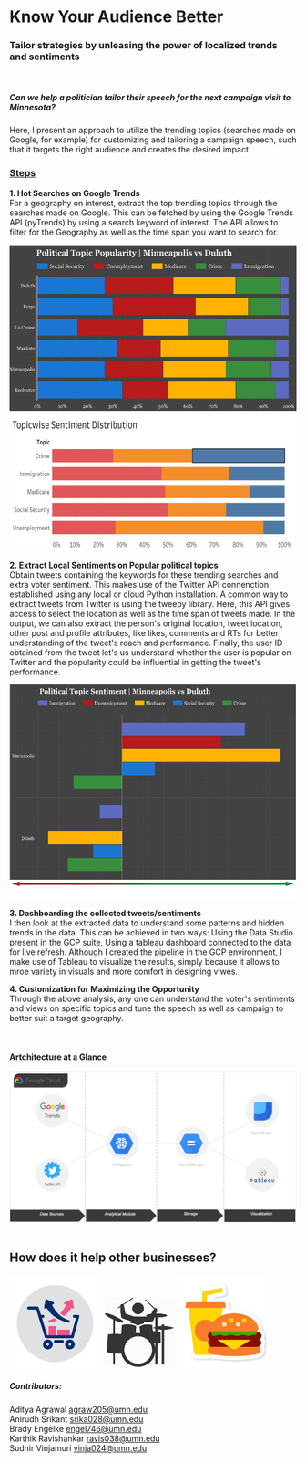 # Know Your Audience Better
<h3> Tailor strategies by unleasing the power of localized trends and sentiments </h3>
<br>
<h5>Can we help a politician tailor their speech for the next campaign visit to Minnesota? </h5>


Here, I present an approach to utilize the trending topics (searches made on Google, for example) for customizing and tailoring a campaign speech, such that it targets the right audience and creates the desired impact.  

<h3> <u>Steps </u> </h3>
    
**1. Hot Searches on Google Trends**  
  For a geography on interest, extract the top trending topics through the searches made on Google. This can be fetched by using the Google Trends API (pyTrends) by using a search keyword of interest. The API allows to filter for the Geography as well as the time span you want to search for.

<img src = "/images/topic-pop.png">    <img src = "/images/topic-senti.png">


**2. Extract Local Sentiments on Popular political topics**  
  Obtain tweets containing the keywords for these trending searches and extra voter sentiment. This makes use of the Twitter API connenction established using any local or cloud Python installation. A common way to extract tweets from Twitter is using the tweepy library. Here, this API gives access to select the location as well as the time span of tweets made. In the output, we can also extract the person's original location, tweet location, other post and profile attributes, like likes, comments and RTs for better understanding of the tweet's reach and performance. Finally, the user ID obtained from the tweet let's us understand whether the user is popular on Twitter and the popularity could be influential in getting the tweet's performance.
    
<img src = "/images/senti.png">    
    
    
**3. Dashboarding the collected tweets/sentiments**  
  I then look at the extracted data to understand some patterns and hidden trends in the data. This can be achieved in two ways: Using the Data Studio present in the GCP suite, Using a tableau dashboard connected to the data for live refresh. Although I created the pipeline in the GCP environment, I make use of Tableau to visualize the results, simply because it allows to mroe variety in visuals and more comfort in designing viwes.
  
**4. Customization for Maximizing the Opportunity**  
  Through the above analysis, any one can understand the voter's sentiments and views on specific topics and tune the speech as well as campaign to better suit a target geography.
  
  
<br>

#### Artchitecture at a Glance

<img src = "/images/architecture.png">
<br>
  
  

<br>
  
<h2>How does it help other businesses?</h2>
  
<img src = "/images/usecase-retail.png"> 
<img src = "/images/usecase-music.png"> 
<img src = "/images/usecase-rest.png"> 
  
  
<br>

##### Contributors:   

Aditya Agrawal <agraw205@umn.edu>  
Anirudh Srikant <srika028@umn.edu>  
Brady Engelke <engel746@umn.edu>  
Karthik Ravishankar <ravis038@umn.edu>  
Sudhir Vinjamuri <vinja024@umn.edu>

